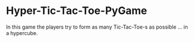 # Hyper-Tic-Tac-Toe-PyGame
In this game the players try to form as many Tic-Tac-Toe-s as possible ... in a hypercube.
